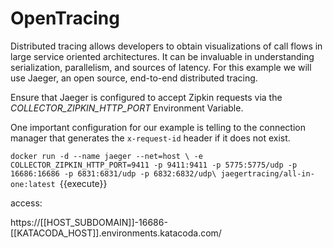 # OpenTracing

Distributed tracing allows developers to obtain visualizations of call flows in large service oriented architectures. It can be invaluable in understanding serialization, parallelism, and sources of latency. For this example we will use Jaeger, an open source, end-to-end distributed tracing.



Ensure that Jaeger is configured to accept Zipkin requests via the *COLLECTOR_ZIPKIN_HTTP_PORT* Environment Variable.

One important configuration for our example is telling to the connection manager that generates the
 `x-request-id` header if it does not exist.


`docker run -d --name jaeger --net=host \
  -e COLLECTOR_ZIPKIN_HTTP_PORT=9411 -p 9411:9411 -p 5775:5775/udp -p 16686:16686 -p 6831:6831/udp -p 6832:6832/udp\
  jaegertracing/all-in-one:latest
`{{execute}}

access:


https://[[HOST_SUBDOMAIN]]-16686-[[KATACODA_HOST]].environments.katacoda.com/